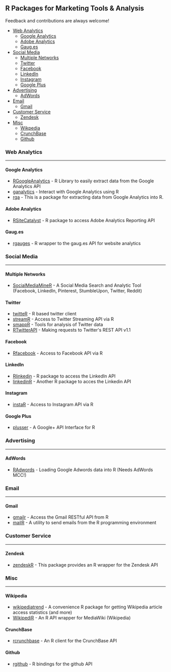 ## R Packages for Marketing Tools & Analysis

Feedback and contributions are always welcome!

- [Web Analytics](#web-analytics)
    - [Google Analytics](#google-analytics)
    - [Adobe Analytics](#adobe-analytics)
    - [Gaug.es](#gaug.es)
- [Social Media](#social-media)
    - [Multiple Networks](#multiple-networks)  
    - [Twitter](#twitter)
    - [Facebook](#facebook)
    - [LinkedIn](#linkedin)
    - [Instagram](#instagram)
    - [Google Plus](#google-plus)
- [Advertising](#advertising)
    - [AdWords](#adwords)
- [Email](#email)
    - [Gmail](#gmail)
- [Customer Service](#customer-service)
    - [Zendesk](zendeskr)
- [Misc](#misc)
    - [Wikpedia](#wikipedia)
    - [CrunchBase](#crunchBase)
    - [Github](#github)

### Web Analytics
***

#### Google Analytics
* [RGoogleAnalytics](https://github.com/Tatvic/RGoogleAnalytics) - R Library to easily extract data from the Google Analytics API
* [ganalytics](https://github.com/jdeboer/ganalytics) - Interact with Google Analytics using R
* [rga](https://github.com/skardhamar/rga) - This is a package for extracting data from Google Analytics into R.

#### Adobe Analytics
* [RSiteCatalyst](https://github.com/randyzwitch/RSiteCatalyst) - R package to access Adobe Analytics Reporting API

#### Gaug.es
* [rgauges](https://github.com/ropensci/rgauges) - R wrapper to the gaug.es API for website analytics

### Social Media
***

#### Multiple Networks
* [SocialMediaMineR](http://cran.r-project.org/web/packages/SocialMediaMineR/index.html) - A Social Media Search and Analytic Tool (Facebook, LinkedIn, Pinterest, StumbleUpon, Twitter, Reddit)

#### Twitter
* [twitteR](https://github.com/geoffjentry/twitteR) - R based twitter client
* [streamR](https://github.com/pablobarbera/streamR) - Access to Twitter Streaming API via R
* [smappR](https://github.com/SMAPPNYU/smappR) - Tools for analysis of Twitter data
* [RTwitterAPI](https://github.com/joyofdata/RTwitterAPI) - Making requests to Twitter's REST API v1.1

#### Facebook
* [Rfacebook](https://github.com/pablobarbera/Rfacebook) - Access to Facebook API via R

#### LinkedIn
* [Rlinkedin](https://github.com/mpiccirilli/Rlinkedin) - R package to access the LinkedIn API
* [linkedinR](https://github.com/RossiLorenzo/linkedinR) - Another R package to acces the Linkedin API

#### Instagram
* [instaR](https://github.com/pablobarbera/instaR) - Access to Instagram API via R

#### Google Plus
* [plusser](https://github.com/tophcito/plusser) - A Google+ API Interface for R

### Advertising
***

#### AdWords
* [RAdwords](https://github.com/jburkhardt/RAdwords) - Loading Google Adwords data into R (Needs AdWords MCC!)


### Email
***

#### Gmail
* [gmailr](https://github.com/jimhester/gmailr) - Access the Gmail RESTful API from R
* [mailR](https://github.com/rpremraj/mailR) - A utility to send emails from the R programming environment 

### Customer Service
***

#### Zendesk
* [zendeskR](http://cran.r-project.org/web/packages/zendeskR/index.html) - This package provides an R wrapper for the Zendesk API

### Misc
***

#### Wikipedia
* [wikipediatrend](https://github.com/petermeissner/wikipediatrend) - A convenience R package for getting Wikipedia article access statistics (and more)
* [WikipediR](https://github.com/Ironholds/WikipediR) - An R API wrapper for MediaWiki (Wikipedia)

#### CrunchBase
* [rcrunchbase](https://github.com/tarakc02/rcrunchbase) - An R client for the CrunchBase API

#### Github
* [rgithub](https://github.com/cscheid/rgithub) - R bindings for the github API


